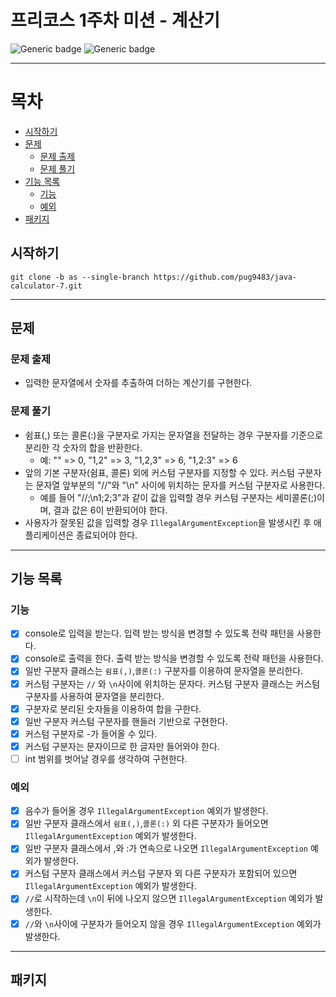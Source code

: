 # 프리코스 1주차 미션 - 계산기

![Generic badge](https://img.shields.io/badge/precourse-week1-green.svg)
![Generic badge](https://img.shields.io/badge/version-1.0.1-brightgreen.svg)

---

# 목차

- [시작하기](#시작하기)
- [문제](#문제)
    - [문제 출제](#문제-출제)
    - [문제 풀기](#문제-풀기)
- [기능 목록](#기능-목록)
    - [기능](#기능)
    - [예외](#예외)
- [패키지](#패키지)

## 시작하기

```git
git clone -b as --single-branch https://github.com/pug9483/java-calculator-7.git
```

---

## 문제

### 문제 출제

- 입력한 문자열에서 숫자를 추출하여 더하는 계산기를 구현한다.

### 문제 풀기

- 쉼표(,) 또는 콜론(:)을 구분자로 가지는 문자열을 전달하는 경우 구분자를 기준으로 분리한 각 숫자의 합을 반환한다.
    - 예: "" => 0, "1,2" => 3, "1,2,3" => 6, "1,2:3" => 6
- 앞의 기본 구분자(쉼표, 콜론) 외에 커스텀 구분자를 지정할 수 있다. 커스텀 구분자는 문자열 앞부분의 "//"와 "\n" 사이에 위치하는 문자를 커스텀 구분자로 사용한다.
    - 예를 들어 "//;\n1;2;3"과 같이 값을 입력할 경우 커스텀 구분자는 세미콜론(;)이며, 결과 값은 6이 반환되어야 한다.
- 사용자가 잘못된 값을 입력할 경우 `IllegalArgumentException`을 발생시킨 후 애플리케이션은 종료되어야 한다.

--- 

## 기능 목록

### 기능

- [x] console로 입력을 받는다. 입력 받는 방식을 변경할 수 있도록 전략 패턴을 사용한다.
- [x] console로 출력을 한다. 출력 받는 방식을 변경할 수 있도록 전략 패턴을 사용한다.
- [x] 일반 구분자 클래스는 `쉼표(,)`,`콜론(:)` 구분자를 이용하여 문자열을 분리한다.
- [x] 커스텀 구분자는 `//` 와 `\n`사이에 위치하는 문자다. 커스텀 구분자 클래스는 커스텀 구분자를 사용하여 문자열을 분리한다.
- [x] 구분자로 분리된 숫자들을 이용하여 합을 구한다.
- [x] 일반 구분자 커스텀 구분자를 핸들러 기반으로 구현한다.
- [x] 커스텀 구분자로 -가 들어올 수 있다.
- [x] 커스텀 구분자는 문자이므로 한 글자만 들어와야 한다.
- [ ] int 범위를 벗어날 경우를 생각하여 구현한다.

### 예외

- [x] 음수가 들어올 경우 `IllegalArgumentException` 예외가 발생한다.
- [x] 일반 구분자 클래스에서 `쉼표(,)`,`콜론(:)` 외 다른 구분자가 들어오면 `IllegalArgumentException` 예외가 발생한다.
- [x] 일반 구분자 클래스에서 ,와 :가 연속으로 나오면 `IllegalArgumentException` 예외가 발생한다.
- [x] 커스텀 구분자 클래스에서 커스텀 구분자 외 다른 구분자가 포함되어 있으면 `IllegalArgumentException` 예외가 발생한다.
- [x] `//`로 시작하는데 `\n`이 뒤에 나오지 않으면 `IllegalArgumentException` 예외가 발생한다.
- [x] `//`와 `\n`사이에 구분자가 들어오지 않을 경우 `IllegalArgumentException` 예외가 발생한다.

--- 

## 패키지